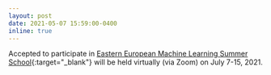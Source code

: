 ```yaml
---
layout: post
date: 2021-05-07 15:59:00-0400
inline: true
---
```


Accepted to participate in [Eastern European Machine Learning Summer School](https://www.eeml.eu){:target="_blank"} will be held virtually (via Zoom) on July 7-15, 2021.